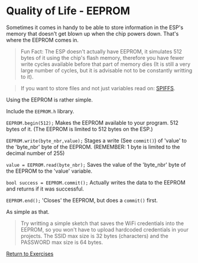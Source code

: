# Quality of Life - EEPROM

Sometimes it comes in handy to be able to store information in the ESP's memory that doesn't get blown up when the chip powers down.
That's where the EEPROM comes in.

> Fun Fact: The ESP doesn't actually have EEPROM, it simulates 512 bytes of it using the chip's flash memory, therefore you have fewer write cycles available before that part of memory dies (It is still a very large number of cycles, but it is advisable not to be constantly writting to it).

> If you want to store files and not just variables read on: [SPIFFS](https://github.com/esp8266/Arduino/blob/master/doc/filesystem.md).

Using the EEPROM is rather simple.

Include the <code>EEPROM.h</code> library.

<code>EEPROM.begin(512);</code> Makes the EEPROM available to your program. 512 bytes of it. (The EEPROM is limited to 512 bytes on the ESP.)

<code>EEPROM.write(byte_nbr,value);</code> Stages a write (See <code>commit()</code>) of 'value' to the 'byte_nbr' byte of the EEPROM. (REMEMBER: 1 byte is limited to the decimal number of 255)

<code>value = EEPROM.read(byte_nbr);</code> Saves the value of the 'byte_nbr' byte of the EEPROM to the 'value' variable.

<code>bool success = EEPROM.commit();</code> Actually writes the data to the EEPROM and returns if it was successful.

<code>EEPROM.end();</code> 'Closes' the EEPROM, but does a <code>commit()</code> first.

As simple as that.

> Try writting a simple sketch that saves the WiFi credentials into the EEPROM, so you won't have to upload hardcoded credentials in your projects.
> The SSID max size is 32 bytes (characters) and the PASSWORD max size is 64 bytes.

[Return to Exercises](./)

